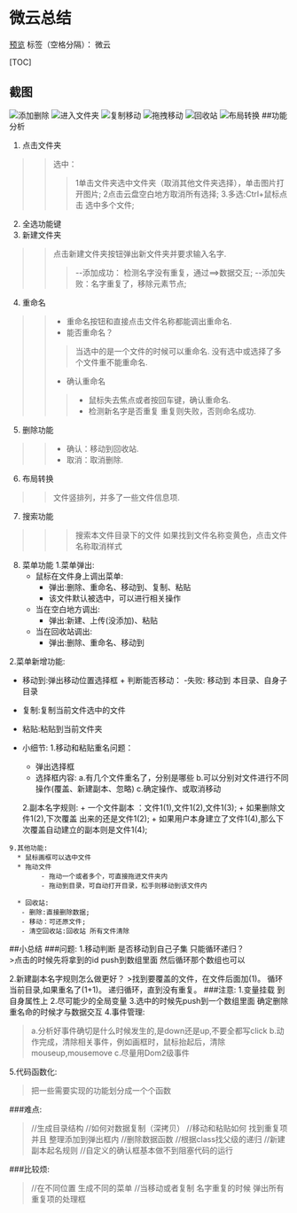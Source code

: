 ﻿# 微云总结

[预览][1]
标签（空格分隔）： 微云

[TOC]
## 截图
> 
![添加删除][2]
![进入文件夹][3]
![复制移动][4]
![拖拽移动][5]
![回收站][6]
![布局转换][7]
##功能分析

 1. 点击文件夹
>>选中：
>>>1单击文件夹选中文件夹（取消其他文件夹选择），单击图片打开图片;
>>>2点击云盘空白地方取消所有选择;
>>>3.多选:Ctrl+鼠标点击 选中多个文件;
 2. 全选功能键
 3. 新建文件夹
>>点击新建文件夹按钮弹出新文件夹并要求输入名字.
>>>--添加成功： 检测名字没有重复，通过==>数据交互;
>>>--添加失败：名字重复了，移除元素节点;

 4. 重命名
>> + 重命名按钮和直接点击文件名称都能调出重命名.
>> + 能否重命名？
>>>  当选中的是一个文件的时候可以重命名.
>>> 没有选中或选择了多个文件重不能重命名.
>> + 确认重命名
>>> + 鼠标失去焦点或者按回车键，确认重命名.
>>> + 检测新名字是否重复   重复则失败，否则命名成功.

 5. 删除功能
>> + 确认：移动到回收站.
>> + 取消：取消删除.
 6. 布局转换
>>文件竖排列，并多了一些文件信息项.
 7. 搜索功能
>>>搜索本文件目录下的文件  如果找到文件名称变黄色，点击文件名称取消样式
 8. 菜单功能
1.菜单弹出:
    * 鼠标在文件身上调出菜单:
        + 弹出:删除、重命名、移动到、复制、粘贴
        + 该文件默认被选中，可以进行相关操作
    * 当在空白地方调出:
        + 弹出:新建、上传(没添加)、粘贴
    * 当在回收站调出:
        + 弹出:删除、重命名、移动到



  2.菜单新增功能:
   * 移动到:弹出移动位置选择框
          + 判断能否移动：
              -失败: 移动到  本目录、自身子目录

   * 复制:复制当前文件选中的文件
   * 粘贴:粘贴到当前文件夹
   * 小细节:
	1.移动和粘贴重名问题：
	    + 弹出选择框
	    + 选择框内容:
		a.有几个文件重名了，分别是哪些
		b.可以分别对文件进行不同操作(覆盖、新建副本、忽略)
		c.确定操作、或取消移动
				
	    2.副本名字规则:
              + 一个文件副本  ：文件1(1),文件1(2),文件1(3);
              + 如果删除文件1(2),下次覆盖 出来的还是文件1(2);
              + 如果用户本身建立了文件1(4),那么下次覆盖自动建立的副本则是文件1(4);

    9.其他功能:
      * 鼠标画框可以选中文件
      * 拖动文件
            - 拖动一个或者多个，可直接拖进文件夹内
            - 拖动到目录，可自动打开目录，松手则移动到该文件内
		
      * 回收站:
	   - 删除:直接删除数据;
	   - 移动：可还原文件;
	   - 清空回收站:回收站 所有文件清除
##小总结
###问题:
1.移动判断 是否移动到自己子集 只能循环递归？  
    >点击的时候先将拿到的id push到数组里面  然后循环那个数组也可以
    
2.新建副本名字规则怎么做更好？
    >找到要覆盖的文件，在文件后面加(1)。
        循环当前目录,如果重名了(1+1)。
	递归循环，直到没有重复。
###注意:
1.变量挂载 到自身属性上
2.尽可能少的全局变量
3.选中的时候先push到一个数组里面   确定删除 重名命的时候才与数据交互
4.事件管理:
   > a.分析好事件确切是什么时候发生的,是down还是up,不要全都写click
    b.动作完成，清除相关事件，例如画框时，鼠标抬起后，清除mouseup,mousemove
    c.尽量用Dom2级事件

5.代码函数化:
>把一些需要实现的功能划分成一个个函数

###难点:
>//生成目录结构
//如何对数据复制（深拷贝）
//移动和粘贴如何 找到重复项 并且  整理添加到弹出框内 
//删除数据函数
//根据class找父级的递归
//新建副本起名规则
//自定义的确认框基本做不到阻塞代码的运行

###比较烦:
>//在不同位置 生成不同的菜单
//当移动或者复制 名字重复的时候   弹出所有重复项的处理框


  [1]: http://www.hasakei66.com:3004/
  [2]: https://helloforrestworld.github.io/wangpan/screen_shot/%E6%B7%BB%E5%8A%A0%E5%88%A0%E9%99%A4.gif
  [3]: https://helloforrestworld.github.io/wangpan/screen_shot/%E8%BF%9B%E5%85%A5%E6%96%87%E4%BB%B6%E5%A4%B9.gif
  [4]: https://helloforrestworld.github.io/wangpan/screen_shot/%E5%A4%8D%E5%88%B6%E7%A7%BB%E5%8A%A8.gif
  [5]: https://helloforrestworld.github.io/wangpan/screen_shot/%E6%8B%96%E6%8B%BD%E7%A7%BB%E5%8A%A8.gif
  [6]: https://helloforrestworld.github.io/wangpan/screen_shot/%E5%9B%9E%E6%94%B6%E7%AB%99.gif
  [7]: https://helloforrestworld.github.io/wangpan/screen_shot/%E5%B8%83%E5%B1%80%E8%BD%AC%E6%8D%A2.gif